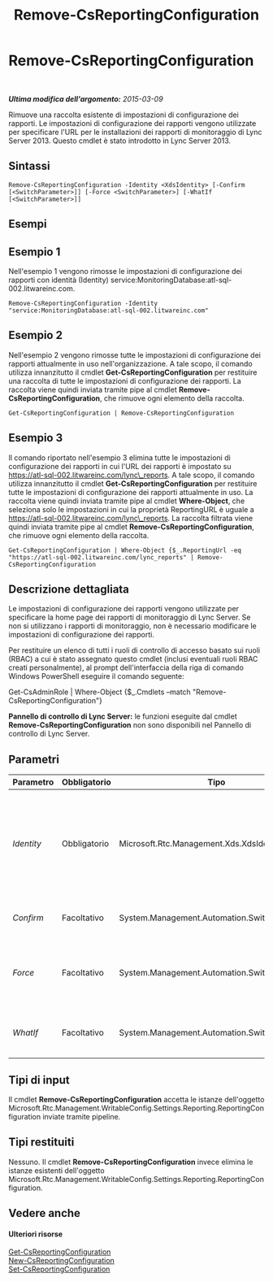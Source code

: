 ﻿---
title: Remove-CsReportingConfiguration
TOCTitle: Remove-CsReportingConfiguration
ms:assetid: 17cc1865-4bd9-4630-9947-2c432d1203b3
ms:mtpsurl: https://technet.microsoft.com/it-it/library/JJ204711(v=OCS.15)
ms:contentKeyID: 49299809
ms.date: 08/24/2015
mtps_version: v=OCS.15
ms.translationtype: HT
---

# Remove-CsReportingConfiguration

 

_**Ultima modifica dell'argomento:** 2015-03-09_

Rimuove una raccolta esistente di impostazioni di configurazione dei rapporti. Le impostazioni di configurazione dei rapporti vengono utilizzate per specificare l'URL per le installazioni dei rapporti di monitoraggio di Lync Server 2013. Questo cmdlet è stato introdotto in Lync Server 2013.

## Sintassi

    Remove-CsReportingConfiguration -Identity <XdsIdentity> [-Confirm [<SwitchParameter>]] [-Force <SwitchParameter>] [-WhatIf [<SwitchParameter>]]

## Esempi

## Esempio 1

Nell'esempio 1 vengono rimosse le impostazioni di configurazione dei rapporti con identità (Identity) service:MonitoringDatabase:atl-sql-002.litwareinc.com.

    Remove-CsReportingConfiguration -Identity "service:MonitoringDatabase:atl-sql-002.litwareinc.com"

## Esempio 2

Nell'esempio 2 vengono rimosse tutte le impostazioni di configurazione dei rapporti attualmente in uso nell'organizzazione. A tale scopo, il comando utilizza innanzitutto il cmdlet **Get-CsReportingConfiguration** per restituire una raccolta di tutte le impostazioni di configurazione dei rapporti. La raccolta viene quindi inviata tramite pipe al cmdlet **Remove-CsReportingConfiguration**, che rimuove ogni elemento della raccolta.

    Get-CsReportingConfiguration | Remove-CsReportingConfiguration

## Esempio 3

Il comando riportato nell'esempio 3 elimina tutte le impostazioni di configurazione dei rapporti in cui l'URL dei rapporti è impostato su https://atl-sql-002.litwareinc.com/lync\_reports. A tale scopo, il comando utilizza innanzitutto il cmdlet **Get-CsReportingConfiguration** per restituire tutte le impostazioni di configurazione dei rapporti attualmente in uso. La raccolta viene quindi inviata tramite pipe al cmdlet **Where-Object**, che seleziona solo le impostazioni in cui la proprietà ReportingURL è uguale a https://atl-sql-002.litwareinc.com/lync\_reports. La raccolta filtrata viene quindi inviata tramite pipe al cmdlet **Remove-CsReportingConfiguration**, che rimuove ogni elemento della raccolta.

    Get-CsReportingConfiguration | Where-Object {$_.ReportingUrl -eq "https://atl-sql-002.litwareinc.com/lync_reports" | Remove-CsReportingConfiguration

## Descrizione dettagliata

Le impostazioni di configurazione dei rapporti vengono utilizzate per specificare la home page dei rapporti di monitoraggio di Lync Server. Se non si utilizzano i rapporti di monitoraggio, non è necessario modificare le impostazioni di configurazione dei rapporti.

Per restituire un elenco di tutti i ruoli di controllo di accesso basato sui ruoli (RBAC) a cui è stato assegnato questo cmdlet (inclusi eventuali ruoli RBAC creati personalmente), al prompt dell'interfaccia della riga di comando Windows PowerShell eseguire il comando seguente:

Get-CsAdminRole | Where-Object {$\_.Cmdlets –match "Remove-CsReportingConfiguration"}

**Pannello di controllo di Lync Server:** le funzioni eseguite dal cmdlet **Remove-CsReportingConfiguration** non sono disponibili nel Pannello di controllo di Lync Server.

## Parametri


<table>
<colgroup>
<col style="width: 25%" />
<col style="width: 25%" />
<col style="width: 25%" />
<col style="width: 25%" />
</colgroup>
<thead>
<tr class="header">
<th>Parametro</th>
<th>Obbligatorio</th>
<th>Tipo</th>
<th>Descrizione</th>
</tr>
</thead>
<tbody>
<tr class="odd">
<td><p><em>Identity</em></p></td>
<td><p>Obbligatorio</p></td>
<td><p>Microsoft.Rtc.Management.Xds.XdsIdentity</p></td>
<td><p>Identità del servizio del database di monitoraggio di cui devono essere rimosse le impostazioni di configurazione dei rapporti, ad esempio:</p>
<p>-Identity &quot;Service:MonitoringDatabase:atl-sql-001.litwareinc.com&quot;</p></td>
</tr>
<tr class="even">
<td><p><em>Confirm</em></p></td>
<td><p>Facoltativo</p></td>
<td><p>System.Management.Automation.SwitchParameter</p></td>
<td><p>Richiede la conferma prima di eseguire il comando.</p></td>
</tr>
<tr class="odd">
<td><p><em>Force</em></p></td>
<td><p>Facoltativo</p></td>
<td><p>System.Management.Automation.SwitchParameter</p></td>
<td><p>Evita la visualizzazione di eventuali messaggi di errore non grave che potrebbero essere generati nel corso dell'esecuzione del comando.</p></td>
</tr>
<tr class="even">
<td><p><em>WhatIf</em></p></td>
<td><p>Facoltativo</p></td>
<td><p>System.Management.Automation.SwitchParameter</p></td>
<td><p>Descrive ciò che accadrebbe se si eseguisse il comando, senza eseguirlo realmente.</p></td>
</tr>
</tbody>
</table>


## Tipi di input

Il cmdlet **Remove-CsReportingConfiguration** accetta le istanze dell'oggetto Microsoft.Rtc.Management.WritableConfig.Settings.Reporting.ReportingConfiguration inviate tramite pipeline.

## Tipi restituiti

Nessuno. Il cmdlet **Remove-CsReportingConfiguration** invece elimina le istanze esistenti dell'oggetto Microsoft.Rtc.Management.WritableConfig.Settings.Reporting.ReportingConfiguration.

## Vedere anche

#### Ulteriori risorse

[Get-CsReportingConfiguration](get-csreportingconfiguration.md)  
[New-CsReportingConfiguration](new-csreportingconfiguration.md)  
[Set-CsReportingConfiguration](set-csreportingconfiguration.md)

